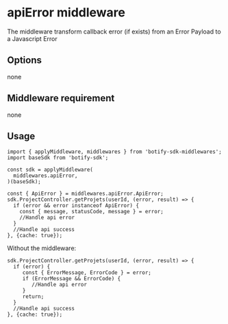 # apiError middleware

The middleware transform callback error (if exists) from an Error Payload to a Javascript Error

## Options
none

## Middleware requirement
none

## Usage
```JS
import { applyMiddleware, middlewares } from 'botify-sdk-middlewares';
import baseSdk from 'botify-sdk';

const sdk = applyMiddleware(
  middlewares.apiError,
)(baseSdk);

const { ApiError } = middlewares.apiError.ApiError;
sdk.ProjectController.getProjets(userId, (error, result) => {
  if (error && error instanceof ApiError) {
    const { message, statusCode, message } = error;
    //Handle api error
  }
  //Handle api success
}, {cache: true});
```

Without the middleware:
```JS
sdk.ProjectController.getProjets(userId, (error, result) => {
  if (error) {
     const { ErrorMessage, ErrorCode } = error;
     if (ErrorMessage && ErrorCode) {
        //Handle api error
     }
     return;
  }
  //Handle api success
}, {cache: true});
```
